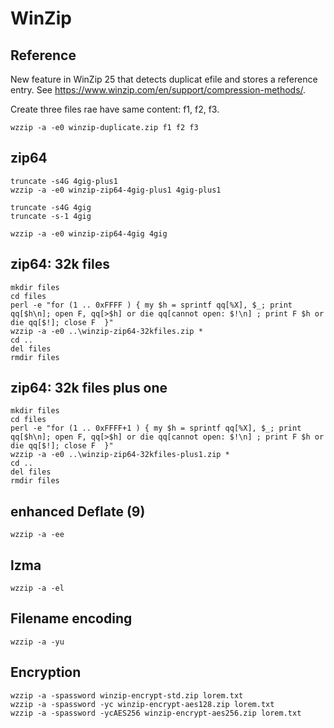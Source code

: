 # WinZip

## Reference

New feature in WinZip 25 that detects duplicat efile and stores a reference entry.
See https://www.winzip.com/en/support/compression-methods/.

Create three files rae have same content: f1, f2, f3.

    wzzip -a -e0 winzip-duplicate.zip f1 f2 f3

## zip64

    truncate -s4G 4gig-plus1
    wzzip -a -e0 winzip-zip64-4gig-plus1 4gig-plus1

    truncate -s4G 4gig
    truncate -s-1 4gig

    wzzip -a -e0 winzip-zip64-4gig 4gig

## zip64: 32k files

    mkdir files
    cd files
    perl -e "for (1 .. 0xFFFF ) { my $h = sprintf qq[%X], $_; print qq[$h\n]; open F, qq[>$h] or die qq[cannot open: $!\n] ; print F $h or die qq[$!]; close F  }"
    wzzip -a -e0 ..\winzip-zip64-32kfiles.zip *
    cd ..
    del files
    rmdir files


## zip64:  32k files plus one

    mkdir files
    cd files
    perl -e "for (1 .. 0xFFFF+1 ) { my $h = sprintf qq[%X], $_; print qq[$h\n]; open F, qq[>$h] or die qq[cannot open: $!\n] ; print F $h or die qq[$!]; close F  }"
    wzzip -a -e0 ..\winzip-zip64-32kfiles-plus1.zip *
    cd ..
    del files
    rmdir files

## enhanced Deflate (9)

    wzzip -a -ee

## lzma

    wzzip -a -el

## Filename encoding

    wzzip -a -yu

## Encryption

    wzzip -a -spassword winzip-encrypt-std.zip lorem.txt
    wzzip -a -spassword -yc winzip-encrypt-aes128.zip lorem.txt
    wzzip -a -spassword -ycAES256 winzip-encrypt-aes256.zip lorem.txt


